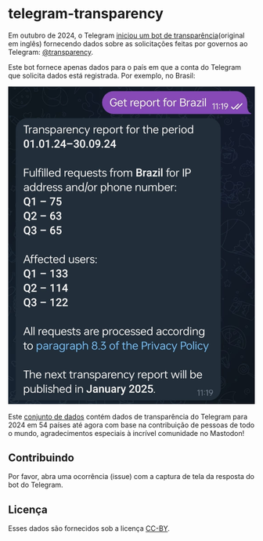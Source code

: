 # telegram-transparency

Em outubro de 2024, o Telegram [iniciou um bot de transparência](https://www.404media.co/telegram-confirms-it-gave-u-s-user-data-to-the-cops/)(original em inglês) fornecendo dados sobre as solicitações feitas por governos ao Telegram: [@transparency](https://t.me/transparency).

Este bot fornece apenas dados para o país em que a conta do Telegram que solicita dados está registrada. Por exemplo, no Brasil:

![Imagem de tela para relatório sobre Brasil como publicado em 14 de outubro de 2024. Mostrando](img/telegram-transparency-report-as-20241014.jpg)

Este [conjunto de dados](dataset.json) contém dados de transparência do Telegram para 2024 em 54 países até agora com base na contribuição de pessoas de todo o mundo, agradecimentos especiais à incrível comunidade no Mastodon!

## Contribuindo

Por favor, abra uma ocorrência (issue) com a captura de tela da resposta do bot do Telegram.

## Licença

Esses dados são fornecidos sob a licença [CC-BY](https://creativecommons.org/licenses/by/4.0/deed.en).
